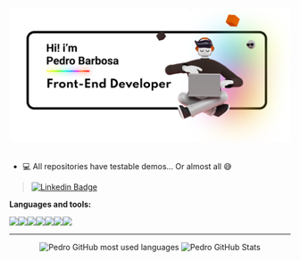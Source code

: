 <div align="center">
  <img src="https://raw.githubusercontent.com/pedroab0/pedroab0/main/images/GithubBanner.png" alt="Hi i'm Pedro Barbosa, Front-End Developer" />
</div>

<br />

- 💻 All repositories have testable demos... Or almost all 😅
> <a href="https://www.linkedin.com/in/pedroab0/"><img alt="Linkedin Badge" src="https://img.shields.io/badge/-Pedro%20Barbosa-blue?style=for-the-badge&logo=Linkedin&logoColor=white&https://www.linkedin.com/in/pedroab0"></a> 

**Languages and tools:**

<img align="left" height="30" src="https://raw.githubusercontent.com/pedrobarbosa0/pedrobarbosa0/main/images/javascript.png">
<img align="left" height="30" src="https://raw.githubusercontent.com/pedrobarbosa0/pedrobarbosa0/main/images/typescript.svg">
<img align="left" height="30" src="https://raw.githubusercontent.com/pedrobarbosa0/pedrobarbosa0/main/images/nodejs.png">
<img align="left" height="30" src="https://raw.githubusercontent.com/pedrobarbosa0/pedrobarbosa0/main/images/react.png">
<img align="left" height="30" src="https://cdn.jsdelivr.net/gh/devicons/devicon/icons/nextjs/nextjs-original.svg">
<img align="left" height="30" src="https://sass-lang.com/assets/img/logos/logo-b6e1ef6e.svg">
<img align="left" height="30" src="https://styled-components.com/icon.png">

<br />

___


<div align="center">
  <img height="170em" src="https://github-readme-stats-pedrobarbosa0s-projects.vercel.app/api/top-langs/?username=pedroab0&layout=compact&theme=github_dark&hide=html,css&langs_count=9&hide_border=true" alt="Pedro GitHub most used languages" />
  <img height="170em" src="https://github-readme-stats-pedrobarbosa0s-projects.vercel.app/api?username=pedroab0&show_icons=true&hide_border=true&&count_private=true&include_all_commits=true&theme=github_dark&cache_seconds=24000" alt="Pedro GitHub Stats" />
</div>


<!---
pedrobarbosa0/pedrobarbosa0 is a ✨ special ✨ repository because its `README.md` (this file) appears on your GitHub profile.
--->
